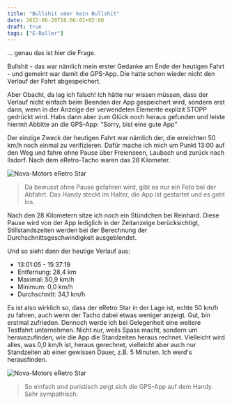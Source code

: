 ```yaml
---
title: "Bullshit oder kein Bullshit"
date: 2022-06-28T16:06:01+02:00
draft: true
tags: ["E-Roller"]
---
```

... genau das ist hier die Frage.

Bullshit - das war nämlich mein erster Gedanke am Ende der heutigen Fahrt - und gemeint war damit die GPS-App. Die hatte schon wieder nicht den Verlauf der Fahrt abgespeichert.

Aber Obacht, da lag ich falsch! Ich hätte nur wissen müssen, dass der Verlauf nicht einfach beim Beenden der App gespeichert wird, sondern erst dann, wenn in der Anzeige der verwendeten Elemente explizit STOPP  gedrückt wird. Habs dann aber zum Glück noch heraus gefunden und leiste hiermit Abbitte an die GPS-App: "Sorry, bist eine gute App"

Der einzige Zweck der heutigen Fahrt war nämlich der, die erreichten 50 km/h noch einmal zu verifizieren. Dafür mache ich mich um Punkt 13:00 auf den Weg und fahre ohne Pause über Freienseen, Laubach und zurück nach Ilsdorf. Nach dem eRetro-Tacho waren das 28 Kilometer.

![Nova-Motors eRetro Star](../06-28-p01.jpg)
> Da bewusst ohne Pause gefahren wird, gibt es nur ein Foto bei der Abfahrt. Das Handy steckt im Halter, die App ist gestartet und es geht los.

Nach den 28 Kilometern sitze ich noch ein Stündchen bei Reinhard. Diese Pause wird von der App lediglich in der Zeitanzeige berücksichtigt, Stillstandszeiten werden bei der Berechnung der Durchschnittsgeschwindigkeit ausgeblendet.

Und so sieht dann der heutige Verlauf aus:

* 13:01:05 - 15:37:19
* Entfernung: 28,4 km
* Maximal: 50,9 km/h
* Minimum: 0,0 km/h
* Durchschnitt: 34,1 km/h

Es ist also wirklich so, dass der eRetro Star in der Lage ist, echte 50 km/h zu fahren, auch wenn der Tacho dabei etwas weniger anzeigt. Gut, bin erstmal zufrieden.
Dennoch werde ich bei Gelegenheit eine weitere Testfahrt unternehmen. Nicht nur, weils Spass macht, sondern um herauszufinden, wie die App die Standzeiten heraus rechnet. Vielleicht wird alles, was 0,0 km/h ist, heraus gerechnet, vielleicht aber auch nur Standzeiten ab einer gewissen Dauer, z.B. 5 Minuten. Ich werd's herausfinden.

![Nova-Motors eRetro Star](../06-28-p02.jpg)
> So einfach und puristisch zeigt sich die GPS-App auf dem Handy. Sehr sympathisch.

